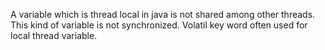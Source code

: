 A variable which is thread local in java is not shared among other threads.
This kind of variable is not synchronized.
Volatil key word often used for local thread variable.